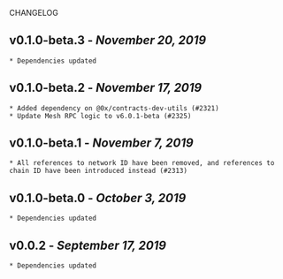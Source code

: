 <!--
changelogUtils.file is auto-generated using the monorepo-scripts package. Don't edit directly.
Edit the package's CHANGELOG.json file only.
-->

CHANGELOG

## v0.1.0-beta.3 - _November 20, 2019_

    * Dependencies updated

## v0.1.0-beta.2 - _November 17, 2019_

    * Added dependency on @0x/contracts-dev-utils (#2321)
    * Update Mesh RPC logic to v6.0.1-beta (#2325)

## v0.1.0-beta.1 - _November 7, 2019_

    * All references to network ID have been removed, and references to chain ID have been introduced instead (#2313)

## v0.1.0-beta.0 - _October 3, 2019_

    * Dependencies updated

## v0.0.2 - _September 17, 2019_

    * Dependencies updated
